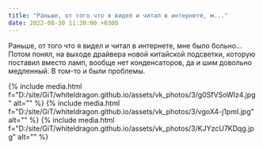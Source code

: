 ```yaml
---
title: "Раньше, от того что я видел и читал в интернете, м..."
date: 2022-08-30 11:30:00 +0300
---
```


Раньше, от того что я видел и читал в интернете, мне было больно...
Потом понял, на выходе драйвера новой китайской подсветки, которую поставил вместо ламп, вообще нет конденсаторов, да и шим довольно медленный. В том-то и были проблемы.


{% include media.html f="D:/site/GiT/whiteldragon.github.io/assets/vk_photos/3/g0SfVSoWIz4.jpg" alt="" %}
{% include media.html f="D:/site/GiT/whiteldragon.github.io/assets/vk_photos/3/vgoX4-j1pmI.jpg" alt="" %}
{% include media.html f="D:/site/GiT/whiteldragon.github.io/assets/vk_photos/3/KJYzcU7KDqg.jpg" alt="" %}
